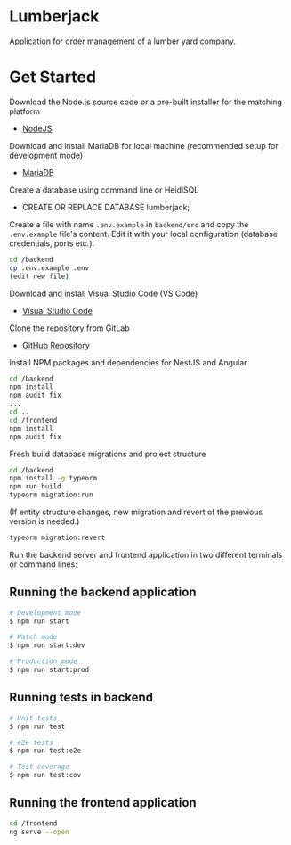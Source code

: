 # Lumberjack

Application for order management of a lumber yard company.

# Get Started

Download the Node.js source code or a pre-built installer for the matching platform

- [NodeJS](https://nodejs.org/en/download/)

Download and install MariaDB for local machine (recommended setup for development mode)

- [MariaDB](https://downloads.mariadb.org/mariadb/10.0.10/)

Create a database using command line or HeidiSQL

- CREATE OR REPLACE DATABASE lumberjack;

Create a file with name `.env.example` in `backend/src` and copy the `.env.example` file's content. Edit it with your local configuration (database credentials, ports etc.).
```sh
cd /backend
cp .env.example .env
(edit new file)
```

Download and install Visual Studio Code (VS Code)

- [Visual Studio Code](https://code.visualstudio.com/download)

Clone the repository from GitLab

- [GitHub Repository](https://gitlab.com/papiliond/lumberjack/)

Install NPM packages and dependencies for NestJS and Angular

```sh
cd /backend
npm install
npm audit fix
...
cd ..
cd /frontend
npm install
npm audit fix
```

Fresh build database migrations and project structure

```sh
cd /backend
npm install -g typeorm
npm run build
typeorm migration:run
```

(If entity structure changes, new migration and revert of the previous version is needed.)

```sh
typeorm migration:revert
```

Run the backend server and frontend application in two different terminals or command lines:

## Running the backend application

```bash
# Development mode
$ npm run start

# Watch mode
$ npm run start:dev

# Production mode
$ npm run start:prod
```

## Running tests in backend

```bash
# Unit tests
$ npm run test

# e2e tests
$ npm run test:e2e

# Test coverage
$ npm run test:cov
```

## Running the frontend application

```sh
cd /frontend
ng serve --open
```
